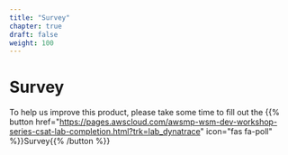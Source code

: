 ```yaml
---
title: "Survey"
chapter: true
draft: false
weight: 100
---
```


# Survey

To help us improve this product, please take some time to fill out the {{% button href="https://pages.awscloud.com/awsmp-wsm-dev-workshop-series-csat-lab-completion.html?trk=lab_dynatrace" icon="fas fa-poll" %}}Survey{{% /button %}}
